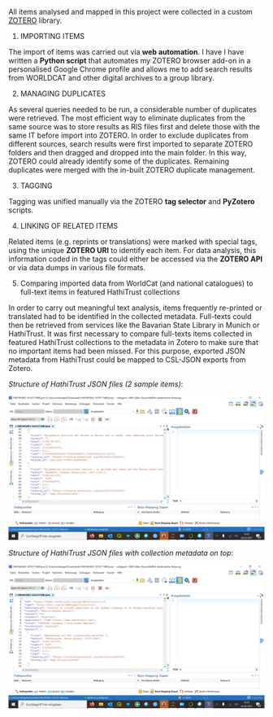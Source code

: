 All items analysed and mapped in this project were collected in a custom [ZOTERO](zotero.org) library.

1) IMPORTING ITEMS

The import of items was carried out via **web automation**. I have I have written a **Python script** that automates my ZOTERO browser add-on in a personalised Google Chrome profile and allows me to add search results from WORLDCAT and other digital archives to a group library. 

2) MANAGING DUPLICATES

As several queries needed to be run, a considerable number of duplicates were retrieved. The most efficient way to eliminate duplicates from the same source was to store results as RIS files first and delete those with the same IT before import into ZOTERO. In order to exclude duplicates from different sources, search results were first imported to separate ZOTERO folders and then dragged and dropped into the main folder. In this way, ZOTERO could already identify some of the duplicates. Remaining duplicates were merged with the in-built ZOTERO duplicate management.

3) TAGGING

Tagging was unified manually via the ZOTERO **tag selector** and **PyZotero** scripts.

4) LINKING OF RELATED ITEMS

Related items (e.g. reprints or translations) were marked with special tags, using the unique **ZOTERO URI** to identify each item. For data analysis, this information coded in the tags could either be accessed via the **ZOTERO API** or via data dumps in various file formats.

5) Comparing imported data from WorldCat (and national catalogues) to full-text items in featured HathiTrust collections

In order to carry out meaningful text analysis, items frequently re-printed or translated had to be identified in the collected metadata. Full-texts could then be retrieved from services like the Bavarian State Library in Munich or HathiTrust. It was first necessary to compare full-texts items collected in featured HathiTrust collections to the metadata in Zotero to make sure that no important items had been missed. For this purpose, exported JSON metadata from HathiTrust could be mapped to CSL-JSON exports from Zotero.

*Structure of HathiTrust JSON files (2 sample items)*:

![img1](/Screenshots_INSULAE_data-issues/JSONstructure_HathiTrust.png)

*Structure of HathiTrust JSON files with collection metadata on top*:

![img2](/Screenshots_INSULAE_data-issues/JSONstructure_HathiTrust_CollectionInfo.png)



